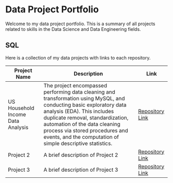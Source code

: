 # Data Project Portfolio

Welcome to my data project portfolio. This is a summary of all projects related to skills in the Data Science and Data Engineering fields.

## SQL

Here is a collection of my data projects with links to each repository.

| Project Name       | Description                              | Link                                              |
|--------------------|------------------------------------------|---------------------------------------------------|
| US Household Income Data Analysis          | The project encompassed performing data cleaning and transformation using MySQL, and conducting basic exploratory data analysis (EDA). This includes duplicate removal, standardization, automation of the data cleaning process via stored procedures and events, and the computation of simple descriptive statistics. | [Repository Link]([https://github.com/yourusername/project1]([https://github.com/benlug/sql-projects-portfolio/tree/main/US%20Household%20Income%20Analysis](https://github.com/benlug/sql-projects-portfolio/tree/036097d4e1741fc3bec97bf6217eb19fa1fe0b69/US%20Household%20Income%20Analysis))) |
| Project 2          | A brief description of Project 2         | [Repository Link](https://github.com/yourusername/project2) |
| Project 3          | A brief description of Project 3         | [Repository Link](https://github.com/yourusername/project3) |

